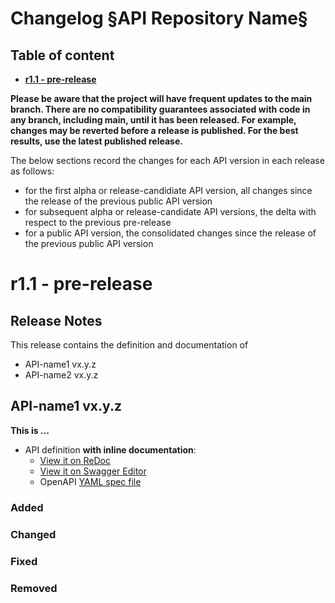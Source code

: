 # Changelog §API Repository Name§

<!--NOTE: in above title replace §API Repository Name§ with the actual repository name and remove this comment-->

## Table of content

- **[r1.1 - pre-release](#r11---pre-release)**

**Please be aware that the project will have frequent updates to the main branch. There are no compatibility guarantees associated with code in any branch, including main, until it has been released. For example, changes may be reverted before a release is published. For the best results, use the latest published release.**

The below sections record the changes for each API version in each release as follows:

* for the first alpha or release-candidiate API version, all changes since the release of the previous public API version
* for subsequent alpha or release-candidate API versions, the delta with respect to the previous pre-release
* for a public API version, the consolidated changes since the release of the previous public API version

<!-- Repeat the below release section (header 1 and subsections) at the top of this file for each new (pre-)release-->

# r1.1 - pre-release

## Release Notes

This release contains the definition and documentation of
* API-name1 vx.y.z
* API-name2 vx.y.z

<!--In case of a release with a public API version, include the references to the Commonalities and ICM versions add:
It is aligned with
* Commonalities vx.y.z
* ICM vx.y.z-->

<!--For each above listed API version that changed, create a following section, replacing the API-name and API-version-x.y.z with actual API name and version-->

## API-name1 vx.y.z

**This is ...**

- API definition **with inline documentation**:
  - [View it on ReDoc](https://redocly.github.io/redoc/?url=https://raw.githubusercontent.com/camaraproject/API-name1-repo/vx.y.z/code/API_definitions/api-name1.yaml&nocors)
  - [View it on Swagger Editor](https://editor.swagger.io/?url=https://raw.githubusercontent.com/camaraproject/API-name1-repo/vx.y.z/code/API_definitions/api-name1.yaml)
  - OpenAPI [YAML spec file](https://github.com/camaraproject/API-name1-repo/blob/vx.y.z/code/API_definitions/api-name1.yaml)

### Added

### Changed

### Fixed

### Removed

<!--In case of a release with multiple APIs: repease the above section (level 2 and 3 headers) to hold the changes for each API version in this release-->
